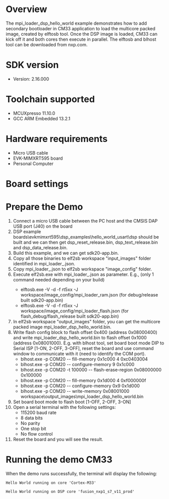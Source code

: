 Overview
========
The mpi_loader_dsp_hello_world example demonstrates how to add secondary bootloader in CM33 application
to load the multicore packed image, created by elftosb tool. Once the DSP image is loaded, CM33 can
kick off it and both cores then execute in parallel.
The elftosb and blhost tool can be downloaded from nxp.com.


SDK version
===========
- Version: 2.16.000

Toolchain supported
===================
- MCUXpresso  11.10.0
- GCC ARM Embedded  13.2.1

Hardware requirements
=====================
- Micro USB cable
- EVK-MIMXRT595 board
- Personal Computer

Board settings
==============


Prepare the Demo
================
1. Connect a micro USB cable between the PC host and the CMSIS DAP USB port (J40) on the board
2. DSP example boards\evkmimxrt595\dsp_examples\hello_world_usart\dsp should be built and we can then
   get dsp_reset_release.bin, dsp_text_release.bin and dsp_data_release.bin.
3. Build this example, and we can get sdk20-app.bin.
4. Copy all those binaries to elf2sb workspace "input_images" folder identified in mpi_loader_<type>.json.
5. Copy mpi_loader_<type>.json to elf2sb workspace "image_config" folder.
6. Execute elf2sb.exe with mpi_loader_<type>.json as parameter. E.g., (only 1 command needed depending on your build)
   - elftosb.exe -V -d -f rt5xx -J workspace/image_config/mpi_loader_ram.json (for debug/release built sdk20-app.bin)
   - elftosb.exe -V -d -f rt5xx -J workspace/image_config/mpi_loader_flash.json (for flash_debug/flash_release built sdk20-app.bin)
7. In elf2sb workspace "output_images" folder, you can get the multicore packed image mpi_loader_dsp_hello_world.bin.
8. Write flash config block to flash offset 0x400 (address 0x08000400) and write mpi_loader_dsp_hello_world.bin to
   flash offset 0x1000 (address 0x08001000). E.g. with blhost tool, set board boot mode DIP to Serial ISP
   [1-ON, 2-OFF, 3-OFF], reset the board and use command window to communicate with it (need to identify the COM port).
   - blhost.exe -p COM20 -- fill-memory 0x1c000 4 0xc0403004
   - blhost.exe -p COM20 -- configure-memory 9 0x1c000
   - blhost.exe -p COM20 -t 100000 -- flash-erase-region 0x08000000 0x100000
   - blhost.exe -p COM20 -- fill-memory 0x1d000 4 0xf000000f
   - blhost.exe -p COM20 -- configure-memory 0x9 0x1d000
   - blhost.exe -p COM20 -- write-memory 0x08001000 workspace\output_images\mpi_loader_dsp_hello_world.bin
9. Set board boot mode to flash boot [1-OFF, 2-OFF, 3-ON]
10. Open a serial terminal with the following settings:
    - 115200 baud rate
    - 8 data bits
    - No parity
    - One stop bit
    - No flow control
11. Reset the board and you will see the result.


Running the demo CM33
=====================
When the demo runs successfully, the terminal will display the following:

~~~~~~~~~~~~~~~~~~~~~~~~~~~~~~~~~
Hello World running on core 'Cortex-M33'

Hello World running on DSP core 'fusion_nxp1_s7_v11_prod'
~~~~~~~~~~~~~~~~~~~~~~~~~~~~~~~~~

